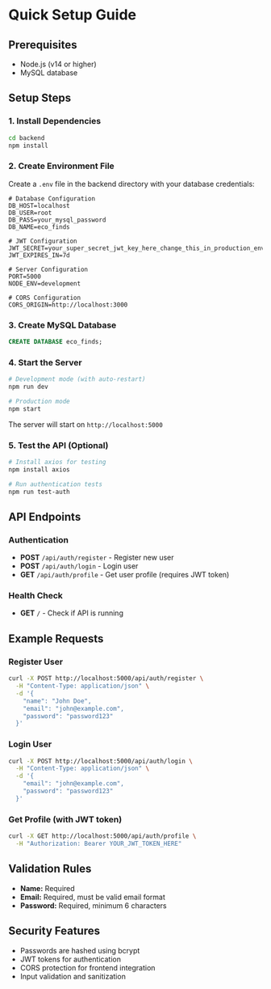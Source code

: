 # Quick Setup Guide

## Prerequisites
- Node.js (v14 or higher)
- MySQL database

## Setup Steps

### 1. Install Dependencies
```bash
cd backend
npm install
```

### 2. Create Environment File
Create a `.env` file in the backend directory with your database credentials:

```env
# Database Configuration
DB_HOST=localhost
DB_USER=root
DB_PASS=your_mysql_password
DB_NAME=eco_finds

# JWT Configuration
JWT_SECRET=your_super_secret_jwt_key_here_change_this_in_production_environment
JWT_EXPIRES_IN=7d

# Server Configuration
PORT=5000
NODE_ENV=development

# CORS Configuration
CORS_ORIGIN=http://localhost:3000
```

### 3. Create MySQL Database
```sql
CREATE DATABASE eco_finds;
```

### 4. Start the Server
```bash
# Development mode (with auto-restart)
npm run dev

# Production mode
npm start
```

The server will start on `http://localhost:5000`

### 5. Test the API (Optional)
```bash
# Install axios for testing
npm install axios

# Run authentication tests
npm run test-auth
```

## API Endpoints

### Authentication
- **POST** `/api/auth/register` - Register new user
- **POST** `/api/auth/login` - Login user
- **GET** `/api/auth/profile` - Get user profile (requires JWT token)

### Health Check
- **GET** `/` - Check if API is running

## Example Requests

### Register User
```bash
curl -X POST http://localhost:5000/api/auth/register \
  -H "Content-Type: application/json" \
  -d '{
    "name": "John Doe",
    "email": "john@example.com",
    "password": "password123"
  }'
```

### Login User
```bash
curl -X POST http://localhost:5000/api/auth/login \
  -H "Content-Type: application/json" \
  -d '{
    "email": "john@example.com",
    "password": "password123"
  }'
```

### Get Profile (with JWT token)
```bash
curl -X GET http://localhost:5000/api/auth/profile \
  -H "Authorization: Bearer YOUR_JWT_TOKEN_HERE"
```

## Validation Rules
- **Name:** Required
- **Email:** Required, must be valid email format
- **Password:** Required, minimum 6 characters

## Security Features
- Passwords are hashed using bcrypt
- JWT tokens for authentication
- CORS protection for frontend integration
- Input validation and sanitization
